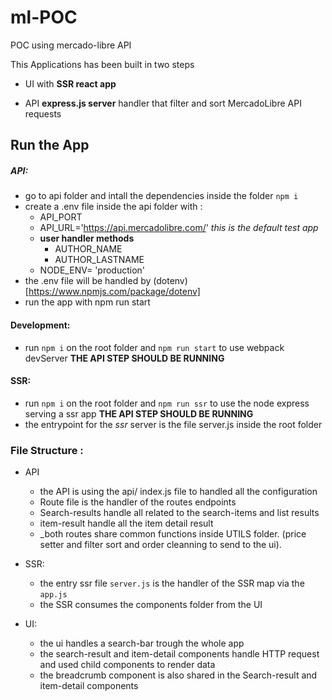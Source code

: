 # ml-POC
POC using mercado-libre API


This Applications has been built in two steps

* UI with **SSR react app**

* API **express.js server** handler that filter and sort MercadoLibre API requests


## Run the App

##### API: 
* go to api folder and intall the dependencies inside the folder `npm i`
* create a .env file inside the api folder  with : 
  * API_PORT
  * API_URL='https://api.mercadolibre.com/' _this is the default test app_
  * **user handler methods**
    * AUTHOR_NAME
    * AUTHOR_LASTNAME
  * NODE_ENV= 'production' 
* the .env file will be handled by (dotenv)[https://www.npmjs.com/package/dotenv]
* run the app with npm run start


#### Development: 
* run `npm i` on the root folder and `npm run start` to use webpack devServer **THE API STEP SHOULD BE RUNNING**

#### SSR: 
* run `npm i` on the root folder and `npm run ssr` to use the node express serving a ssr app **THE API STEP SHOULD BE RUNNING**
 * the entrypoint for the *ssr* server is the file server.js inside the root folder


### File Structure :
* API 
  * the API is using the api/ index.js file to handled all the configuration 
  * Route file is the handler of the routes endpoints
  * Search-results handle all related to the search-items and list results
  * item-result handle all the item detail result
  * _both routes share common functions inside UTILS folder. (price setter and filter sort and order cleanning to send to the ui).

* SSR: 
  * the entry ssr file `server.js` is the handler of the SSR  map via the  `app.js`
  * the SSR consumes the components folder from the UI

* UI: 
  * the ui handles a search-bar trough the whole app
  * the search-result and item-detail components handle HTTP request and used child components to render data
  * the breadcrumb component is also shared in the Search-result and item-detail components 
  
  
